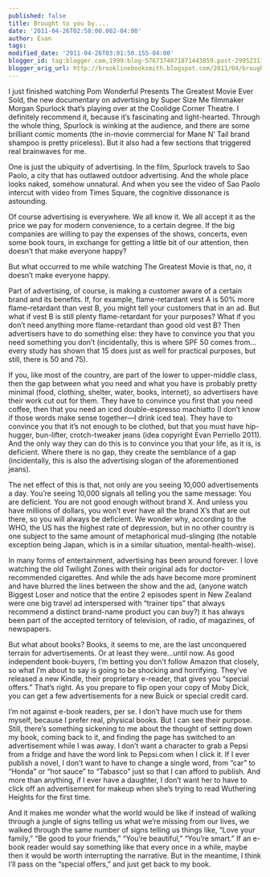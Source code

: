 ```yaml
---
published: false
title: Brought to you by....
date: '2011-04-26T02:58:00.002-04:00'
author: Evan
tags: 
modified_date: '2011-04-26T03:01:50.155-04:00'
blogger_id: tag:blogger.com,1999:blog-5767374071871443859.post-2995231742115887427
blogger_orig_url: http://brooklinebooksmith.blogspot.com/2011/04/brought-to-you-by.html
---
```


<p class="MsoNormal">I just finished watching Pom Wonderful Presents The Greatest Movie Ever Sold, the new documentary on advertising by Super Size Me filmmaker Morgan Spurlock that’s playing over at the Coolidge Corner Theatre. I definitely recommend it, because it’s fascinating and light-hearted. Through the whole thing, Spurlock is winking at the audience, and there are some brilliant comic moments (the in-movie commercial for Mane N’ Tail brand shampoo is pretty priceless). But it also had a few sections that triggered real brainwaves for me.</p>  <p class="MsoNormal">One is just the ubiquity of advertising. In the film, Spurlock travels to Sao Paolo, a city that has outlawed outdoor advertising. And the whole place looks naked, somehow unnatural. And when you see the video of Sao Paolo intercut with video from Times Square, the cognitive dissonance is astounding.</p><p class="MsoNormal">Of course advertising is everywhere. We all know it. We all accept it as the price we pay for modern convenience, to a certain degree. If the big companies are willing to pay the expenses of the shows, concerts, even some book tours, in exchange for getting a little bit of our attention, then doesn’t that make everyone happy?</p>  <p class="MsoNormal">But what occurred to me while watching The Greatest Movie is that, no, it doesn’t make everyone happy.</p><p class="MsoNormal">Part of advertising, of course, is making a customer aware of a certain brand and its benefits. If, for example, flame-retardant vest A is 50% more flame-retardant than vest B, you might tell your customers that in an ad. But what if vest B is still plenty flame-retardant for your purposes? What if you don’t need anything more flame-retardant than good old vest B? Then advertisers have to do something else: they have to convince you that you need something you don’t (incidentally, this is where SPF 50 comes from…every study has shown that 15 does just as well for practical purposes, but still, there is 50 and 75).</p>  <p class="MsoNormal">If you, like most of the country, are part of the lower to upper-middle class, then the gap between what you need and what you have is probably pretty minimal (food, clothing, shelter, water, books, internet), so advertisers have their work cut out for them. They have to convince you first that you need coffee, then that you need an iced double-espresso machiatto (I don’t know if those words make sense together—I drink iced tea). They have to convince you that it’s not enough to be clothed, but that you must have hip-hugger, bun-lifter, crotch-tweaker jeans (idea copyright Evan Perriello 2011). And the only way they can do this is to convince you that your life, as it is, is deficient. Where there is no gap, they create the semblance of a gap (incidentally, this is also the advertising slogan of the aforementioned jeans).</p>  <p class="MsoNormal">The net effect of this is that, not only are you seeing 10,000 advertisements a day. You’re seeing 10,000 signals all telling you the same message: You are deficient. You are not good enough without brand X. And unless you have millions of dollars, you won’t ever have all the brand X’s that are out there, so you will always be deficient. We wonder why, according to the WHO, the US has the highest rate of depression, but in no other country is one subject to the same amount of metaphorical mud-slinging (the notable exception being Japan, which is in a similar situation, mental-health-wise).</p>  <p class="MsoNormal">In many forms of entertainment, advertising has been around forever. I love watching the old Twilight Zones with their original ads for doctor-recommended cigarettes. And while the ads have become more prominent and have blurred the lines between the show and the ad, (anyone watch Biggest Loser and notice that the entire 2 episodes spent in New Zealand were one big travel ad interspersed with “trainer tips” that always recommend a distinct brand-name product you can buy?) it has always been part of the accepted territory of television, of radio, of magazines, of newspapers.</p>  <p class="MsoNormal">But what about books? Books, it seems to me, are the last unconquered terrain for advertisements. Or at least they were…until now. As good independent book-buyers, I’m betting you don’t follow Amazon that closely, so what I’m about to say is going to be shocking and horrifying. They’ve released a new Kindle, their proprietary e-reader, that gives you “special offers.” That’s right. As you prepare to flip open your copy of Moby Dick, you can get a few advertisements for a new Buick or special credit card.</p>  <p class="MsoNormal">I’m not against e-book readers, per se. I don’t have much use for them myself, because I prefer real, physical books. But I can see their purpose. Still, there’s something sickening to me about the thought of setting down my book, coming back to it, and finding the page has switched to an advertisement while I was away. I don’t want a character to grab a Pepsi from a fridge and have the word link to Pepsi.com when I click it. If I ever publish a novel, I don’t want to have to change a single word, from “car” to “Honda” or “hot sauce” to “Tabasco” just so that I can afford to publish. And more than anything, if I ever have a daughter, I don’t want her to have to click off an advertisement for makeup when she’s trying to read Wuthering Heights for the first time.</p>  <p class="MsoNormal">And it makes me wonder what the world would be like if instead of walking through a jungle of signs telling us what we’re missing from our lives, we walked through the same number of signs telling us things like, “Love your family,” “Be good to your friends,” “You’re beautiful,” “You’re smart.” If an e-book reader would say something like that every once in a while, maybe then it would be worth interrupting the narrative. But in the meantime, I think I’ll pass on the “special offers,” and just get back to my book.</p>